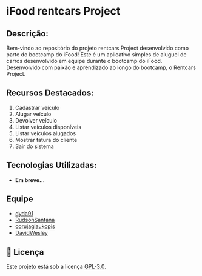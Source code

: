 # iFood rentcars Project

## Descrição:

Bem-vindo ao repositório do projeto rentcars Project desenvolvido como parte do bootcamp do iFood!
Este é um aplicativo simples de aluguel de carros desenvolvido em equipe durante o bootcamp do iFood.
Desenvolvido com paixão e aprendizado ao longo do bootcamp, o Rentcars Project.

## Recursos Destacados:

1. Cadastrar veículo
2. Alugar veículo
3. Devolver veículo
4. Listar veículos disponíveis
5. Listar veículos alugados
6. Mostrar fatura do cliente
7. Sair do sistema

## Tecnologias Utilizadas:

- **Em breve...**

## Equipe

- [dyda91](https://github.com/dyda91)
- [RudsonSantana](https://github.com/RudsonSantana)
- [corujaglaukopis](https://github.com/corujaglaukopis)
- [DavidWesley](https://github.com/DavidWesley)

## 📝 Licença

Este projeto está sob a licença [GPL-3.0](./LICENSE).
